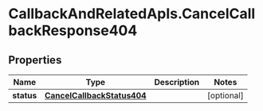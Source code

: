 # CallbackAndRelatedApIs.CancelCallbackResponse404

## Properties
Name | Type | Description | Notes
------------ | ------------- | ------------- | -------------
**status** | [**CancelCallbackStatus404**](CancelCallbackStatus404.md) |  | [optional] 


